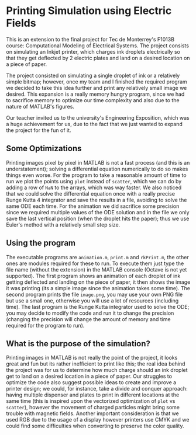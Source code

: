 # Printing Simulation using Electric Fields

This is an extension to the final project for Tec de Monterrey's F1013B course: Computational Modeling of Electrical Systems. The project consists on simulating an Inkjet printer, which charges ink droplets electrically so that they get deflected by 2 electric plates and land on a desired location on a piece of paper.

The project consisted on simulating a single droplet of ink or a relatively simple bitmap; however, once my team and I finished the required program we decided to take this idea further and print any relatively small image we desired. This expansion is a really memory hungry program, since we had to sacrifice memory to optimize our time complexity and also due to the nature of MATLAB's figures.

Our teacher invited us to the university's Engineering Exposition, which was a huge achievement for us, due to the fact that we just wanted to expand the project for the fun of it.

## Some Optimizations
Printing images pixel by pixel in MATLAB is not a fast process (and this is an understatement); solving a differential equation numerically to do so makes things even worse. For the program to take a reasonable amount of time to run we plot the points using `plot` instead of `scatter`, which we can do by adding a row of `NaN` to the arrays, which was way faster. We also noticed that we could solve the differential equation once with a really precise Runge Kutta 4 integrator and save the results in a file, avoiding to solve the same ODE each time. For the animation we did sacrifice some precision since we required multiple values of the ODE solution and in the file we only save the last vertical position (when the droplet hits the paper); thus we use Euler's method with a relatively small step size.

## Using the program
The executable programs are `animation.m`, `print.m` and `rkPrint.m`, the other ones are modules required for these to run. To execute them just type the file name (without the extension) in the MATLAB console (Octave is not yet supported). The first program shows an animation of each droplet of ink getting deflected and landing on the piece of paper, it then shows the image it was printing (its a simple image since the animation takes some time). The second program prints the file `image.png`, you may use your own PNG file but use a small one, otherwise you will use a lot of resources (including time). The last program is the Runge Kutta integrator used to solve the ODE; you may decide to modify the code and run it to change the precision (changing the precision will change the amount of memory and time required for the program to run).

## What is the purpose of the simulation?
Printing images in MATLAB is not really the point of the project, it looks great and fun but its rather inefficient to print like this; the real idea behind the project was for us to determine how much charge should an ink droplet get to land on a desired location in a piece of paper. Our struggles to optimize the code also suggest possible ideas to create and improve a printer design; we could, for instance, take a divide and conquer approach: having multiple dispenser and plates to print in different locations at the same time (this is inspired upon the vectorized optimization of `plot` vs `scatter`), however the movement of charged particles might bring some trouble with magnetic fields. Another important consideration is that we used RGB due to the usage of a display however printers use CMYK and we could find some difficulties when converting to preserve the color quality.